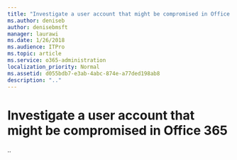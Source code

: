 ```yaml
---
title: "Investigate a user account that might be compromised in Office 365"
ms.author: deniseb
author: denisebmsft
manager: laurawi
ms.date: 1/26/2018
ms.audience: ITPro
ms.topic: article
ms.service: o365-administration
localization_priority: Normal
ms.assetid: d055bdb7-e3ab-4abc-874e-a77ded198ab8
description: ".."
---
```


# Investigate a user account that might be compromised in Office 365

..
  


